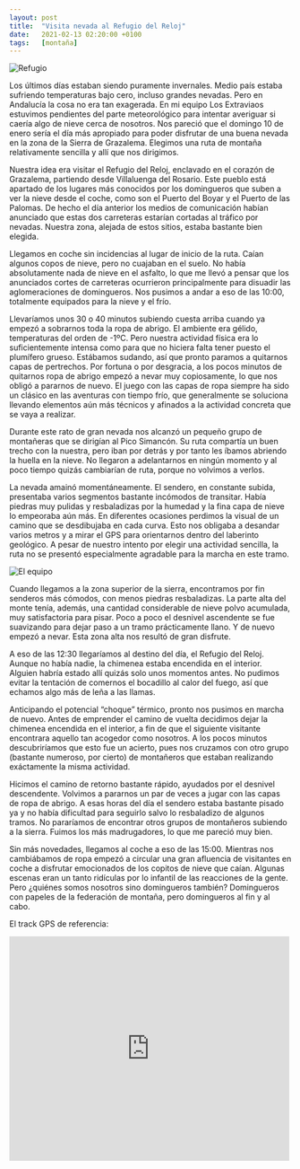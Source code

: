 ```yaml
---
layout: post
title:  "Visita nevada al Refugio del Reloj"
date:   2021-02-13 02:20:00 +0100
tags:	[montaña]
---
```


![Refugio][refugio]

Los últimos días estaban siendo puramente invernales. Medio país estaba sufriendo temperaturas bajo
cero, incluso grandes nevadas. Pero en Andalucía la cosa no era tan exagerada. En mi equipo Los
Extraviaos estuvimos pendientes del parte meteorológico para intentar averiguar si caería algo de
nieve cerca de nosotros.
Nos pareció que el domingo 10 de enero sería el día más apropiado para poder disfrutar de una buena
nevada en la zona de la Sierra de Grazalema. Elegimos una ruta de montaña relativamente sencilla y
allí que nos dirigimos.

<!--more-->

Nuestra idea era visitar el Refugio del Reloj, enclavado en el corazón de Grazalema, partiendo
desde Villaluenga del Rosario. Este pueblo está apartado de los lugares más conocidos por los
domingueros que suben a ver la nieve desde el coche, como son el Puerto del Boyar y el Puerto de
las Palomas. De hecho el día anterior los medios de comunicación habían anunciado que estas dos
carreteras estarían cortadas al tráfico por nevadas. Nuestra zona, alejada de estos sitios, estaba
bastante bien elegida.

Llegamos en coche sin incidencias al lugar de inicio de la ruta. Caían algunos copos de nieve, pero
no cuajaban en el suelo. No había absolutamente nada de nieve en el asfalto, lo que me llevó a
pensar que los anunciados cortes de carreteras ocurrieron principalmente para disuadir las
aglomeraciones de domingueros. Nos pusimos a andar a eso de las 10:00, totalmente equipados para la
nieve y el frío.

Llevaríamos unos 30 o 40 minutos subiendo cuesta arriba cuando ya empezó a sobrarnos toda la ropa
de abrigo. El ambiente era gélido, temperaturas del orden de -1ºC. Pero nuestra actividad física
era lo suficientemente intensa como para que no hiciera falta tener puesto el plumífero grueso.
Estábamos sudando, así que pronto paramos a quitarnos capas de pertrechos. Por fortuna o por
desgracia, a los pocos minutos de quitarnos ropa de abrigo empezó a nevar muy copiosamente, lo que
nos obligó a pararnos de nuevo. El juego con las capas de ropa siempre ha sido un clásico en las
aventuras con tiempo frío, que generalmente se soluciona llevando elementos aún más técnicos y
afinados a la actividad concreta que se vaya a realizar.

Durante este rato de gran nevada nos alcanzó un pequeño grupo de montañeras que se dirigían al Pico
Simancón. Su ruta compartía un buen trecho con la nuestra, pero iban por detrás y por tanto les
íbamos abriendo la huella en la nieve. No llegaron a adelantarnos en ningún momento y al poco
tiempo quizás cambiarían de ruta, porque no volvimos a verlos.

La nevada amainó momentáneamente. El sendero, en constante subida, presentaba varios segmentos
bastante incómodos de transitar. Había piedras muy pulidas y resbaladizas por la humedad y la fina
capa de nieve lo empeoraba aún más. En diferentes ocasiones perdimos la visual de un camino que se
desdibujaba en cada curva. Esto nos obligaba a desandar varios metros y a mirar el GPS para
orientarnos dentro del laberinto geológico. A pesar de nuestro intento por elegir una actividad
sencilla, la ruta no se presentó especialmente agradable para la marcha en este tramo.

![El equipo][equipo]

Cuando llegamos a la zona superior de la sierra, encontramos por fin senderos más cómodos, con
menos piedras resbaladizas. La parte alta del monte tenía, además, una cantidad considerable de
nieve polvo acumulada, muy satisfactoria para pisar. Poco a poco el desnivel ascendente se fue
suavizando para dejar paso a un tramo prácticamente llano. Y de nuevo empezó a nevar. Esta zona
alta nos resultó de gran disfrute.

A eso de las 12:30 llegaríamos al destino del día, el Refugio del Reloj. Aunque no había nadie, la
chimenea estaba encendida en el interior. Alguien habría estado allí quizás solo unos momentos
antes. No pudimos evitar la tentación de comernos el bocadillo al calor del fuego, así que echamos
algo más de leña a las llamas.

Anticipando el potencial “choque” térmico, pronto nos pusimos en marcha de nuevo. Antes de
emprender el camino de vuelta decidimos dejar la chimenea encendida en el interior, a fin de que el
siguiente visitante encontrara aquello tan acogedor como nosotros. A los pocos minutos
descubriríamos que esto fue un acierto, pues nos cruzamos con otro grupo (bastante numeroso, por
cierto) de montañeros que estaban realizando exáctamente la misma actividad.

Hicimos el camino de retorno bastante rápido, ayudados por el desnivel descendente. Volvimos a
pararnos un par de veces a jugar con las capas de ropa de abrigo. A esas horas del día el sendero
estaba bastante pisado ya y no había dificultad para seguirlo salvo lo resbaladizo de algunos
tramos. No pararíamos de encontrar otros grupos de montañeros subiendo a la sierra. Fuimos los más
madrugadores, lo que me pareció muy bien.

Sin más novedades, llegamos al coche a eso de las 15:00. Mientras nos cambiábamos de ropa empezó a
circular una gran afluencia de visitantes en coche a disfrutar emocionados de los copitos de nieve
que caían. Algunas escenas eran un tanto ridículas por lo infantil de las reacciones de la gente.
Pero ¿quiénes somos nosotros sino domingueros también? Domingueros con papeles de la federación de
montaña, pero domingueros al fin y al cabo.

El track GPS de referencia:

<div class="iframeWikilocWrapper">
<iframe frameBorder="0" scrolling="no"
  src="https://es.wikiloc.com/wikiloc/spatialArtifacts.do?event=view&measures=on&title=on&near=on&images=off&maptype=H&id=32526808"
  width="500" height="400">
</iframe>
</div>

[equipo]:	{{site.url}}/assets/20210213-nevada-refugio-reloj-equipo.png
[refugio]:	{{site.url}}/assets/20210213-nevada-refugio-reloj.png

